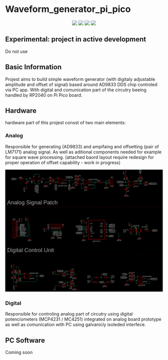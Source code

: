 # Waveform_generator_pi_pico

<p align="center">
  <img src="https://img.shields.io/badge/Made_by-SL20032-orange"/>
  <img src="https://img.shields.io/badge/Hardware_Version-Experimantal_1.1-green"/>
  <img src="https://img.shields.io/badge/Status-In_development-blue"/>
  <img src="https://img.shields.io/badge/Platform-RP2040-grey"/>
</p>

## Experimental: project in active development
Do not use 
## Basic Information
Projest aims to build simple waveform generator (with digitaly adjustable amplitude and offset of signal) based around AD9833 DDS chip controled via PC app. With digital and comunication part of the circutry beeing handled by RP2040 on Pi Pico board. 

## Hardware
hardware part of this projest consst of two main elements:
### Analog
Responsible for generating (AD9833) and ampifaing and offsetting (pair of LM7171) analog signal. As well as aditional components needed for example for square wave processing. (attached baord layout require redesign for proper operation of offset capability - work in progress)

![](Pictures/Ex_PCB_Analog_Shematic.png)
### Digital
Responsible for controling analog part of circutry using digital potenciometers (MCP4231 / MC4251) integrated on analog board prototype as well as comunication with PC using galvanicly isoleded interfece.
## PC Software
Coming soon
